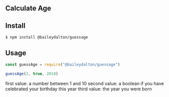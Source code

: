 ## Calculate Age

## Install

```console
$ npm install @baileydalton/guessage
```

## Usage

```js
const guessAge = require("@baileydalton/guessage")

guessAge(2, true, 2010)
```
first value: a number between 1 and 10
second value: a boolean if you have celebrated your birthday this year
third value: the year you were born
